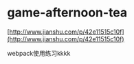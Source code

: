 # game-afternoon-tea

[http://www.jianshu.com/p/42e11515c10f](http://www.jianshu.com/p/42e11515c10f)

webpack使用练习kkkk
